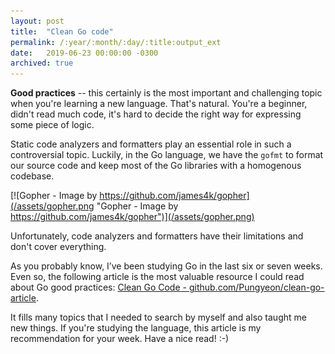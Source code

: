```yaml
---
layout: post
title:  "Clean Go code"
permalink: /:year/:month/:day/:title:output_ext
date:   2019-06-23 00:00:00 -0300
archived: true
---
```


**Good practices** -- this certainly is the most important and challenging topic when you're learning a new language. That's natural. You're a beginner, didn't read much code, it's hard to decide the right way for expressing some piece of logic.

Static code analyzers and formatters play an essential role in such a controversial topic.  Luckily, in the Go language, we have the `gofmt` to format our source code and keep most of the Go libraries with a homogenous codebase.

[![Gopher - Image by https://github.com/james4k/gopher](/assets/gopher.png "Gopher - Image by https://github.com/james4k/gopher")](/assets/gopher.png)

Unfortunately, code analyzers and formatters have their limitations and don't cover everything.

As you probably know, I’ve been studying Go in the last six or seven weeks. Even so, the following article is the most valuable resource I could read about Go good practices: [Clean Go Code - github.com/Pungyeon/clean-go-article](https://github.com/Pungyeon/clean-go-article).

It fills many topics that I needed to search by myself and also taught me new things. If you're studying the language, this article is my recommendation for your week. Have a nice read! :-)
